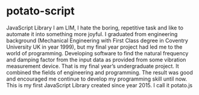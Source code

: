 # potato-script
JavaScript Library
I am LIM, I hate the boring, repetitive task and like to automate it into something more joyful.
I graduated from engineering background (Mechanical Engineering with First Class degree in Coventry University UK in year 1999), but my final year project had led me to the world of programming. Developing software to find the natural frequency and damping factor from the input data as provided from some vibration measurement device. That is my final year’s undergraduate project. It combined the fields of engineering and programming. 
The result was good and encouraged me continue to develop my programming skill until now.
This is my first JavaScript Library created since year 2015. I call it potato.js
